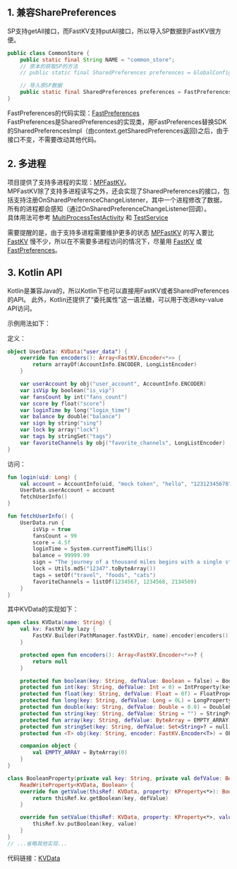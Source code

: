 ## 1. 兼容SharePreferences

SP支持getAll接口，而FastKV支持putAll接口，所以导入SP数据到FastKV很方便。

```java
public class CommonStore {
    public static final String NAME = "common_store";
    // 原本的获取SP的方法
    // public static final SharedPreferences preferences = GlobalConfig.appContext.getSharedPreferences(NAME, Context.MODE_PRIVATE);

    // 导入原SP数据
    public static final SharedPreferences preferences = FastPreferences.adapt(GlobalConfig.appContext, NAME, false);
}
```

FastPreferences的代码实现：[FastPreferences](https://github.com/BillyWei01/FastKV/blob/main/FastKVDemo/fastkv/src/main/java/io/fastkv/FastPreferences.java) <br>
FastPreferences是SharedPreferences的实现类，用FastPreferences替换SDK的SharedPreferencesImpl（由context.getSharedPreferences返回)之后，由于接口不变，不需要改动其他代码。<br>

## 2. 多进程
项目提供了支持多进程的实现：[MPFastKV](https://github.com/BillyWei01/FastKV/blob/main/FastKVDemo/fastkv/src/main/java/io/fastkv/MPFastKV.java)。<br>
MPFastKV除了支持多进程读写之外，还会实现了SharedPreferences的接口，包括支持注册OnSharedPreferenceChangeListener，其中一个进程修改了数据，所有的进程都会感知（通过OnSharedPreferenceChangeListener回调）。<br>
具体用法可参考 [MultiProcessTestActivity](https://github.com/BillyWei01/FastKV/blob/main/FastKVDemo/app/src/main/java/io/github/fastkvdemo/MultiProcessTestActivity.kt) 和 [TestService](https://github.com/BillyWei01/FastKV/blob/main/FastKVDemo/app/src/main/java/io/github/fastkvdemo/TestService.kt)

需要提醒的是，由于支持多进程需要维护更多的状态 [MPFastKV](https://github.com/BillyWei01/FastKV/blob/main/FastKVDemo/fastkv/src/main/java/io/fastkv/MPFastKV.java) 的写入要比 [FastKV](https://github.com/BillyWei01/FastKV/blob/main/FastKVDemo/fastkv/src/main/java/io/fastkv/FastKV.java) 慢不少，所以在不需要多进程访问的情况下，尽量用 [FastKV](https://github.com/BillyWei01/FastKV/blob/main/FastKVDemo/fastkv/src/main/java/io/fastkv/FastKV.java) 或 [FastPreferences](https://github.com/BillyWei01/FastKV/blob/main/FastKVDemo/fastkv/src/main/java/io/fastkv/FastPreferences.java)。


## 3. Kotlin API
Kotlin是兼容Java的，所以Kotlin下也可以直接用FastKV或者SharedPreferences的API。
此外，Kotlin还提供了“委托属性”这一语法糖，可以用于改进key-value API访问。

示例用法如下：

定义：
```kotlin
object UserData: KVData("user_data") {
    override fun encoders(): Array<FastKV.Encoder<*>> {
        return arrayOf(AccountInfo.ENCODER, LongListEncoder)
    }

    var userAccount by obj("user_account", AccountInfo.ENCODER)
    var isVip by boolean("is_vip")
    var fansCount by int("fans_count")
    var score by float("score")
    var loginTime by long("login_time")
    var balance by double("balance")
    var sign by string("sing")
    var lock by array("lock")
    var tags by stringSet("tags")
    var favoriteChannels by obj("favorite_channels", LongListEncoder)
}
```

访问：
```kotlin
fun login(uid: Long) {
    val account = AccountInfo(uid, "mock token", "hello", "12312345678", "foo@gmail.com")
    UserData.userAccount = account
    fetchUserInfo()
}

fun fetchUserInfo() {
    UserData.run {
        isVip = true
        fansCount = 99
        score = 4.5f
        loginTime = System.currentTimeMillis()
        balance = 99999.99
        sign = "The journey of a thousand miles begins with a single step."
        lock = Utils.md5("12347".toByteArray())
        tags = setOf("travel", "foods", "cats")
        favoriteChannels = listOf(1234567, 1234568, 2134569)
    }
}
```

其中KVData的实现如下：

```kotlin
open class KVData(name: String) {
    val kv: FastKV by lazy {
        FastKV.Builder(PathManager.fastKVDir, name).encoder(encoders()).build()
    }

    protected open fun encoders(): Array<FastKV.Encoder<*>>? {
        return null
    }

    protected fun boolean(key: String, defValue: Boolean = false) = BooleanProperty(key, defValue)
    protected fun int(key: String, defValue: Int = 0) = IntProperty(key, defValue)
    protected fun float(key: String, defValue: Float = 0f) = FloatProperty(key, defValue)
    protected fun long(key: String, defValue: Long = 0L) = LongProperty(key, defValue)
    protected fun double(key: String, defValue: Double = 0.0) = DoubleProperty(key, defValue)
    protected fun string(key: String, defValue: String = "") = StringProperty(key, defValue)
    protected fun array(key: String, defValue: ByteArray = EMPTY_ARRAY) = ArrayProperty(key, defValue)
    protected fun stringSet(key: String, defValue: Set<String>? = null) = StringSetProperty(key, defValue)
    protected fun <T> obj(key: String, encoder: FastKV.Encoder<T>) = ObjectProperty(key, encoder)

    companion object {
        val EMPTY_ARRAY = ByteArray(0)
    }
}

class BooleanProperty(private val key: String, private val defValue: Boolean) :
    ReadWriteProperty<KVData, Boolean> {
    override fun getValue(thisRef: KVData, property: KProperty<*>): Boolean {
        return thisRef.kv.getBoolean(key, defValue)
    }

    override fun setValue(thisRef: KVData, property: KProperty<*>, value: Boolean) {
        thisRef.kv.putBoolean(key, value)
    }
}
// ...省略其他实现...
```

代码链接：[KVData](https://github.com/BillyWei01/FastKV/blob/main/FastKVDemo/app/src/main/java/io/github/fastkvdemo/fastkv/KVData.kt)





